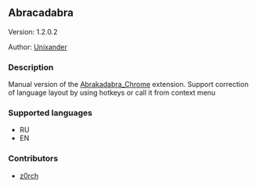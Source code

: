 ## Abracadabra ##

Version: 1.2.0.2

Author: [Unixander][1]

### Description ###
Manual version of the [Abrakadabra_Chrome][2] extension.
Support correction of language layout by using hotkeys or call it from context menu

### Supported languages ###

 - RU
 - EN

### Contributors ###

 - [z0rch][3]


  [1]: http://unixander.org.ua
  [2]: http://unixander.org.ua/Abrakadabra_Chrome
  [3]: http://z0rch.com